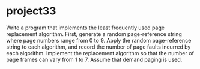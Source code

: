 # project33
Write a program that implements the least frequently used page  replacement algorithm. First, generate a random page-reference string  where page numbers range from 0 to 9. Apply the random page-reference  string to each algorithm, and record the number of page faults incurred by  each algorithm. Implement the replacement algorithm so that the number  of page frames can vary from 1 to 7. Assume that demand paging is used.
